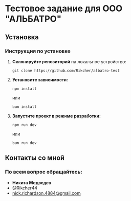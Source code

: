 # Тестовое задание для ООО "АЛЬБАТРО"

## Установка

### Инструкция по установке

1. **Склонируйте репозиторий** на локальное устройство:
    ```
    git clone https://github.com/Rikcher/albatro-test
    ```

2. **Установите зависимости:**
    ```
    npm install
    ```
    или
    ```
    bun install
    ```
3. **Запустите проект в режиме разработки:**
    ```
    npm run dev
    ```
    или
    ```
    bun run dev
    ```

## Контакты со мной

### По всем вопрос обращайтесь:

 - **Никита Медведев**
 - [@Rikcher44](https://web.telegram.org/k/#@Rikcher44) 
 - nick.richardson.4884@gmail.com